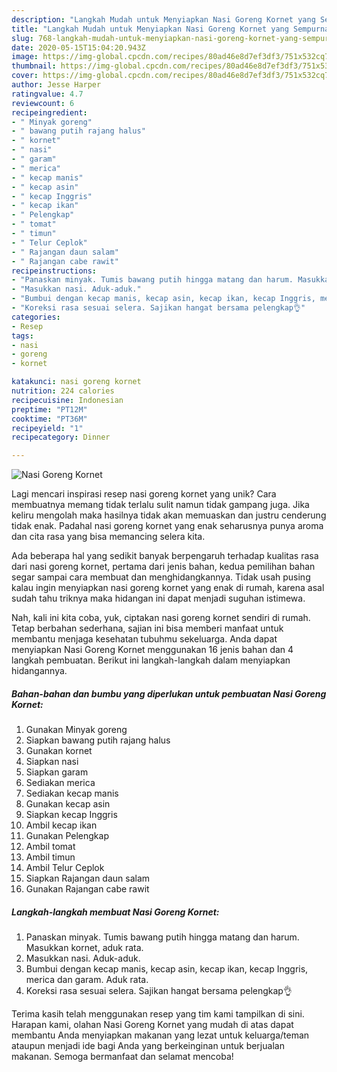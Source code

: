 ```yaml
---
description: "Langkah Mudah untuk Menyiapkan Nasi Goreng Kornet yang Sempurna"
title: "Langkah Mudah untuk Menyiapkan Nasi Goreng Kornet yang Sempurna"
slug: 768-langkah-mudah-untuk-menyiapkan-nasi-goreng-kornet-yang-sempurna
date: 2020-05-15T15:04:20.943Z
image: https://img-global.cpcdn.com/recipes/80ad46e8d7ef3df3/751x532cq70/nasi-goreng-kornet-foto-resep-utama.jpg
thumbnail: https://img-global.cpcdn.com/recipes/80ad46e8d7ef3df3/751x532cq70/nasi-goreng-kornet-foto-resep-utama.jpg
cover: https://img-global.cpcdn.com/recipes/80ad46e8d7ef3df3/751x532cq70/nasi-goreng-kornet-foto-resep-utama.jpg
author: Jesse Harper
ratingvalue: 4.7
reviewcount: 6
recipeingredient:
- " Minyak goreng"
- " bawang putih rajang halus"
- " kornet"
- " nasi"
- " garam"
- " merica"
- " kecap manis"
- " kecap asin"
- " kecap Inggris"
- " kecap ikan"
- " Pelengkap"
- " tomat"
- " timun"
- " Telur Ceplok"
- " Rajangan daun salam"
- " Rajangan cabe rawit"
recipeinstructions:
- "Panaskan minyak. Tumis bawang putih hingga matang dan harum. Masukkan kornet, aduk rata."
- "Masukkan nasi. Aduk-aduk."
- "Bumbui dengan kecap manis, kecap asin, kecap ikan, kecap Inggris, merica dan garam. Aduk rata."
- "Koreksi rasa sesuai selera. Sajikan hangat bersama pelengkap👌"
categories:
- Resep
tags:
- nasi
- goreng
- kornet

katakunci: nasi goreng kornet 
nutrition: 224 calories
recipecuisine: Indonesian
preptime: "PT12M"
cooktime: "PT36M"
recipeyield: "1"
recipecategory: Dinner

---
```



![Nasi Goreng Kornet](https://img-global.cpcdn.com/recipes/80ad46e8d7ef3df3/751x532cq70/nasi-goreng-kornet-foto-resep-utama.jpg)

Lagi mencari inspirasi resep nasi goreng kornet yang unik? Cara membuatnya memang tidak terlalu sulit namun tidak gampang juga. Jika keliru mengolah maka hasilnya tidak akan memuaskan dan justru cenderung tidak enak. Padahal nasi goreng kornet yang enak seharusnya punya aroma dan cita rasa yang bisa memancing selera kita.



Ada beberapa hal yang sedikit banyak berpengaruh terhadap kualitas rasa dari nasi goreng kornet, pertama dari jenis bahan, kedua pemilihan bahan segar sampai cara membuat dan menghidangkannya. Tidak usah pusing kalau ingin menyiapkan nasi goreng kornet yang enak di rumah, karena asal sudah tahu triknya maka hidangan ini dapat menjadi suguhan istimewa.


Nah, kali ini kita coba, yuk, ciptakan nasi goreng kornet sendiri di rumah. Tetap berbahan sederhana, sajian ini bisa memberi manfaat untuk membantu menjaga kesehatan tubuhmu sekeluarga. Anda dapat menyiapkan Nasi Goreng Kornet menggunakan 16 jenis bahan dan 4 langkah pembuatan. Berikut ini langkah-langkah dalam menyiapkan hidangannya.

<!--inarticleads1-->

##### Bahan-bahan dan bumbu yang diperlukan untuk pembuatan Nasi Goreng Kornet:

1. Gunakan  Minyak goreng
1. Siapkan  bawang putih rajang halus
1. Gunakan  kornet
1. Siapkan  nasi
1. Siapkan  garam
1. Sediakan  merica
1. Sediakan  kecap manis
1. Gunakan  kecap asin
1. Siapkan  kecap Inggris
1. Ambil  kecap ikan
1. Gunakan  Pelengkap
1. Ambil  tomat
1. Ambil  timun
1. Ambil  Telur Ceplok
1. Siapkan  Rajangan daun salam
1. Gunakan  Rajangan cabe rawit




<!--inarticleads2-->

##### Langkah-langkah membuat Nasi Goreng Kornet:

1. Panaskan minyak. Tumis bawang putih hingga matang dan harum. Masukkan kornet, aduk rata.
1. Masukkan nasi. Aduk-aduk.
1. Bumbui dengan kecap manis, kecap asin, kecap ikan, kecap Inggris, merica dan garam. Aduk rata.
1. Koreksi rasa sesuai selera. Sajikan hangat bersama pelengkap👌




Terima kasih telah menggunakan resep yang tim kami tampilkan di sini. Harapan kami, olahan Nasi Goreng Kornet yang mudah di atas dapat membantu Anda menyiapkan makanan yang lezat untuk keluarga/teman ataupun menjadi ide bagi Anda yang berkeinginan untuk berjualan makanan. Semoga bermanfaat dan selamat mencoba!
